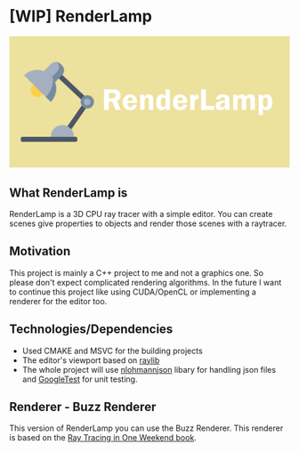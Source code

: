 # [WIP] RenderLamp 
![Cover](RenderLampCover.png)

## What RenderLamp is
RenderLamp is a 3D CPU ray tracer with a simple editor. You can create scenes give properties to objects and render those scenes with a raytracer.

## Motivation
This project is mainly a C++ project to me and not a graphics one. So please don't expect complicated rendering algorithms. In the future I want to continue this project like using CUDA/OpenCL or implementing a renderer for the editor too. 

## Technologies/Dependencies
- Used CMAKE and MSVC for the building projects
- The editor's viewport based on [raylib](https://github.com/raysan5/raylib)
- The whole project will use [nlohmannjson](https://github.com/nlohmann/json) libary for handling json files and [GoogleTest](https://github.com/google/googletest) for unit testing.

## Renderer - Buzz Renderer
This version of RenderLamp you can use the Buzz Renderer. This renderer is based on the [Ray Tracing in One Weekend book](https://raytracing.github.io/books/RayTracingInOneWeekend.html).
